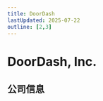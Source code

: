 ```yaml
---
title: DoorDash
lastUpdated: 2025-07-22
outline: [2,3]
---
```


# DoorDash, Inc.

## 公司信息

<DirectHireCompanyTable state="california" city="san-francisco" companyJsonFileName="doordash" />
